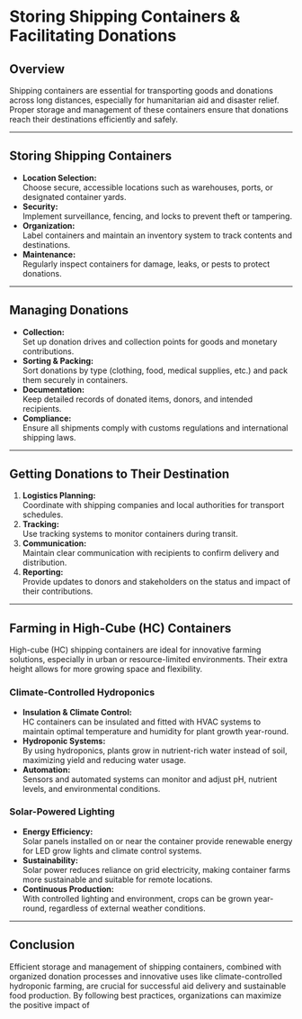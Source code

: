 # Storing Shipping Containers & Facilitating Donations

## Overview

Shipping containers are essential for transporting goods and donations across long distances, especially for humanitarian aid and disaster relief. Proper storage and management of these containers ensure that donations reach their destinations efficiently and safely.

---

## Storing Shipping Containers

- **Location Selection:**  
  Choose secure, accessible locations such as warehouses, ports, or designated container yards.
- **Security:**  
  Implement surveillance, fencing, and locks to prevent theft or tampering.
- **Organization:**  
  Label containers and maintain an inventory system to track contents and destinations.
- **Maintenance:**  
  Regularly inspect containers for damage, leaks, or pests to protect donations.

---

## Managing Donations

- **Collection:**  
  Set up donation drives and collection points for goods and monetary contributions.
- **Sorting & Packing:**  
  Sort donations by type (clothing, food, medical supplies, etc.) and pack them securely in containers.
- **Documentation:**  
  Keep detailed records of donated items, donors, and intended recipients.
- **Compliance:**  
  Ensure all shipments comply with customs regulations and international shipping laws.

---

## Getting Donations to Their Destination

1. **Logistics Planning:**  
   Coordinate with shipping companies and local authorities for transport schedules.
2. **Tracking:**  
   Use tracking systems to monitor containers during transit.
3. **Communication:**  
   Maintain clear communication with recipients to confirm delivery and distribution.
4. **Reporting:**  
   Provide updates to donors and stakeholders on the status and impact of their contributions.

---

## Farming in High-Cube (HC) Containers

High-cube (HC) shipping containers are ideal for innovative farming solutions, especially in urban or resource-limited environments. Their extra height allows for more growing space and flexibility.

### Climate-Controlled Hydroponics

- **Insulation & Climate Control:**  
  HC containers can be insulated and fitted with HVAC systems to maintain optimal temperature and humidity for plant growth year-round.
- **Hydroponic Systems:**  
  By using hydroponics, plants grow in nutrient-rich water instead of soil, maximizing yield and reducing water usage.
- **Automation:**  
  Sensors and automated systems can monitor and adjust pH, nutrient levels, and environmental conditions.

### Solar-Powered Lighting

- **Energy Efficiency:**  
  Solar panels installed on or near the container provide renewable energy for LED grow lights and climate control systems.
- **Sustainability:**  
  Solar power reduces reliance on grid electricity, making container farms more sustainable and suitable for remote locations.
- **Continuous Production:**  
  With controlled lighting and environment, crops can be grown year-round, regardless of external weather conditions.

---

## Conclusion

Efficient storage and management of shipping containers, combined with organized donation processes and innovative uses like climate-controlled hydroponic farming, are crucial for successful aid delivery and sustainable food production. By following best practices, organizations can maximize the positive impact of
